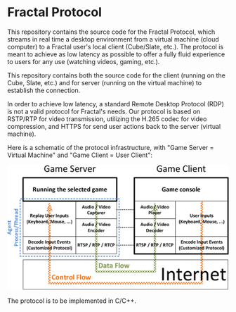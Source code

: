 # Fractal Protocol

This repository contains the source code for the Fractal Protocol, which streams in real time a desktop environment from a virtual machine (cloud computer) to a Fractal user's local client (Cube/Slate, etc.). The protocol is meant to achieve as low latency as possible to offer a fully fluid experience to users for any use (watching videos, gaming, etc.). 

This repository contains both the source code for the client (running on the Cube, Slate, etc.) and for server (running on the virtual machine) to establish the connection. 

In order to achieve low latency, a standard Remote Desktop Protocol (RDP) is not a valid protocol for Fractal's needs. Our protocol is based on RSTP/RTP for video transmission, utilizing the H.265 codec for video compression, and HTTPS for send user actions back to the server (virtual machine).

Here is a schematic of the protocol infrastructure, with "Game Server = Virtual Machine" and "Game Client = User Client":

![img](img/protocol_infrastructure.png)

The protocol is to be implemented in C/C++.
